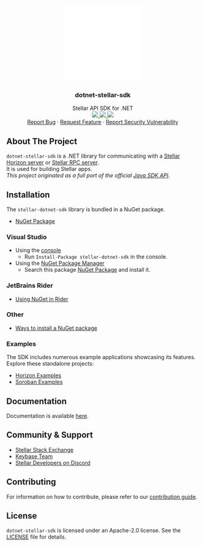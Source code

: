 <p align="center">
    <img height="200" src="https://raw.githubusercontent.com/Beans-BV/dotnet-stellar-sdk/master/docfx/images/logo.svg">
    <h3 align="center">dotnet-stellar-sdk</h3>
    <p align="center">
        Stellar API SDK for .NET
        <br /> 
        <a href="https://github.com/Beans-BV/dotnet-stellar-sdk/actions/workflows/pack_and_test.yml">
            <img src="https://github.com/Beans-BV/dotnet-stellar-sdk/actions/workflows/pack_and_test.yml/badge.svg?branch=master">
        </a>
        <a href="https://www.nuget.org/packages/stellar-dotnet-sdk">
            <img src="https://img.shields.io/nuget/v/stellar-dotnet-sdk.svg" />
        </a>
        <a href="https://www.nuget.org/packages/stellar-dotnet-sdk">
            <img src="https://img.shields.io/nuget/dt/stellar-dotnet-sdk.svg" />
        </a>
        <br />
        <a href="https://github.com/Beans-BV/dotnet-stellar-sdk/issues/new?template=Bug_report.md">Report Bug</a> · 
        <a href="https://github.com/Beans-BV/dotnet-stellar-sdk/issues/new?template=Feature_request.md">Request Feature</a> · 
        <a href="https://github.com/Beans-BV/dotnet-stellar-sdk/security/policy">Report Security Vulnerability</a> 
    </p>
</p>

## About The Project
`dotnet-stellar-sdk` is a .NET library for communicating with a [Stellar Horizon server](https://github.com/stellar/go/tree/master/services/horizon) or [Stellar RPC server](https://developers.stellar.org/docs/data/rpc).
<br />
It is used for building Stellar apps.
<br />
_This project originated as a full port of the official [Java SDK API](https://github.com/lightsail-network/java-stellar-sdk)._

## Installation
The `stellar-dotnet-sdk` library is bundled in a NuGet package.
-   [NuGet Package](https://www.nuget.org/packages/stellar-dotnet-sdk)

### Visual Studio
-   Using the [console](https://docs.microsoft.com/en-us/nuget/consume-packages/install-use-packages-powershell)
    -   Run `Install-Package stellar-dotnet-sdk` in the console.
-   Using the [NuGet Package Manager](https://docs.microsoft.com/en-us/nuget/consume-packages/install-use-packages-visual-studio)
    -   Search this package [NuGet Package](https://www.nuget.org/packages/stellar-dotnet-sdk) and install it.

### JetBrains Rider
-   [Using NuGet in Rider](https://www.jetbrains.com/help/rider/Using_NuGet.html)
### Other
-   [Ways to install a NuGet package](https://docs.microsoft.com/en-us/nuget/consume-packages/overview-and-workflow#ways-to-install-a-nuget-package)

### Examples
The SDK includes numerous example applications showcasing its features. Explore these standalone projects:
- [Horizon Examples](https://github.com/Beans-BV/dotnet-stellar-sdk/tree/master/Examples/Horizon/Program.cs)
- [Soroban Examples](https://github.com/Beans-BV/dotnet-stellar-sdk/tree/master/Examples/Soroban/Program.cs)

## Documentation
Documentation is available [here](https://beans-bv.github.io/dotnet-stellar-sdk/).

## Community & Support
-   [Stellar Stack Exchange](https://stellar.stackexchange.com/)
-   [Keybase Team](https://keybase.io/team/stellar_dotnet)
-   [Stellar Developers on Discord](https://discord.com/invite/stellardev)

## Contributing
For information on how to contribute, please refer to our [contribution guide](https://github.com/Beans-BV/dotnet-stellar-sdk/blob/master/CONTRIBUTING.md).

## License
`dotnet-stellar-sdk` is licensed under an Apache-2.0 license. See the [LICENSE](https://github.com/Beans-BV/dotnet-stellar-sdk/blob/master/LICENSE.txt) file for details.
